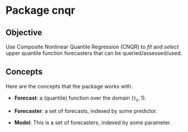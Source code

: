 # Package cnqr

## Objective

Use Composite Nonlinear Quantile Regression (CNQR) to _fit_ and _select_ upper quantile function forecasters that can be queried/assessed/used.

## Concepts

Here are the concepts that the package works with.

* __Forecast__: a (quantile) function over the domain $(\tau_c, 1)$.

* __Forecaster__: a set of forecasts, indexed by some predictor.

* __Model__: This is a set of forecasters, indexed by some parameter.

